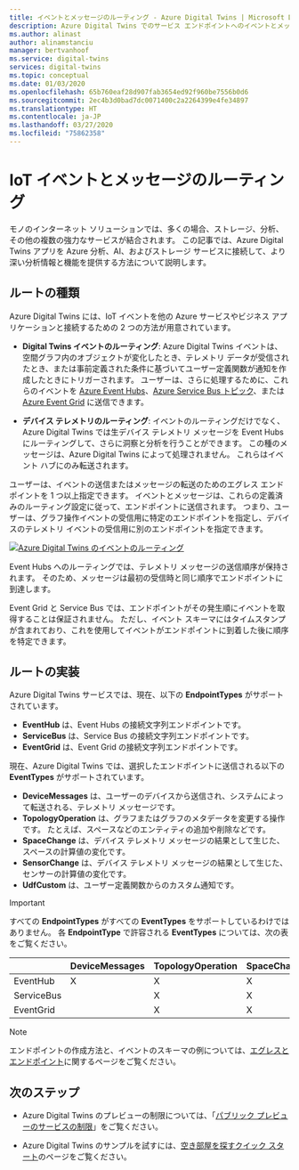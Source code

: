 ```yaml
---
title: イベントとメッセージのルーティング - Azure Digital Twins | Microsoft Docs
description: Azure Digital Twins でのサービス エンドポイントへのイベントとメッセージのルーティングの概要を説明します
ms.author: alinast
author: alinamstanciu
manager: bertvanhoof
ms.service: digital-twins
services: digital-twins
ms.topic: conceptual
ms.date: 01/03/2020
ms.openlocfilehash: 65b760eaf28d907fab3654ed92f960be7556b0d6
ms.sourcegitcommit: 2ec4b3d0bad7dc0071400c2a2264399e4fe34897
ms.translationtype: HT
ms.contentlocale: ja-JP
ms.lasthandoff: 03/27/2020
ms.locfileid: "75862358"
---
```

# <a name="routing-iot-events-and-messages"></a>IoT イベントとメッセージのルーティング

モノのインターネット ソリューションでは、多くの場合、ストレージ、分析、その他の複数の強力なサービスが結合されます。 この記事では、Azure Digital Twins アプリを Azure 分析、AI、およびストレージ サービスに接続して、より深い分析情報と機能を提供する方法について説明します。

## <a name="route-types"></a>ルートの種類  

Azure Digital Twins には、IoT イベントを他の Azure サービスやビジネス アプリケーションと接続するための 2 つの方法が用意されています。

* **Digital Twins イベントのルーティング**: Azure Digital Twins イベントは、空間グラフ内のオブジェクトが変化したとき、テレメトリ データが受信されたとき、または事前定義された条件に基づいてユーザー定義関数が通知を作成したときにトリガーされます。 ユーザーは、さらに処理するために、これらのイベントを [Azure Event Hubs](https://azure.microsoft.com/services/event-hubs/)、[Azure Service Bus トピック](https://azure.microsoft.com/services/service-bus/)、または [Azure Event Grid](https://azure.microsoft.com/services/event-grid/) に送信できます。

* **デバイス テレメトリのルーティング**: イベントのルーティングだけでなく、Azure Digital Twins では生デバイス テレメトリ メッセージを Event Hubs にルーティングして、さらに洞察と分析を行うことができます。 この種のメッセージは、Azure Digital Twins によって処理されません。 これらはイベント ハブにのみ転送されます。

ユーザーは、イベントの送信またはメッセージの転送のためのエグレス エンドポイントを 1 つ以上指定できます。 イベントとメッセージは、これらの定義済みのルーティング設定に従って、エンドポイントに送信されます。 つまり、ユーザーは、グラフ操作イベントの受信用に特定のエンドポイントを指定し、デバイスのテレメトリ イベントの受信用に別のエンドポイントを指定できます。

[![Azure Digital Twins のイベントのルーティング](media/concepts/digital-twins-events-routing.png)](media/concepts/digital-twins-events-routing.png#lightbox)

Event Hubs へのルーティングでは、テレメトリ メッセージの送信順序が保持されます。 そのため、メッセージは最初の受信時と同じ順序でエンドポイントに到達します。 

Event Grid と Service Bus では、エンドポイントがその発生順にイベントを取得することは保証されません。 ただし、イベント スキーマにはタイムスタンプが含まれており、これを使用してイベントがエンドポイントに到着した後に順序を特定できます。

## <a name="route-implementation"></a>ルートの実装

Azure Digital Twins サービスでは、現在、以下の **EndpointTypes** がサポートされています。

* **EventHub** は、Event Hubs の接続文字列エンドポイントです。
* **ServiceBus** は、Service Bus の接続文字列エンドポイントです。
* **EventGrid** は、Event Grid の接続文字列エンドポイントです。

現在、Azure Digital Twins では、選択したエンドポイントに送信される以下の **EventTypes** がサポートされています。

* **DeviceMessages** は、ユーザーのデバイスから送信され、システムによって転送される、テレメトリ メッセージです。
* **TopologyOperation** は、グラフまたはグラフのメタデータを変更する操作です。 たとえば、スペースなどのエンティティの追加や削除などです。
* **SpaceChange** は、デバイス テレメトリ メッセージの結果として生じた、スペースの計算値の変化です。
* **SensorChange** は、デバイス テレメトリ メッセージの結果として生じた、センサーの計算値の変化です。
* **UdfCustom** は、ユーザー定義関数からのカスタム通知です。

> [!IMPORTANT]  
> すべての **EndpointTypes** がすべての **EventTypes** をサポートしているわけではありません。
> 各 **EndpointType** で許容される **EventTypes** については、次の表をご覧ください。

|             | DeviceMessages | TopologyOperation | SpaceChange | SensorChange | UdfCustom |
| ----------- | -------------- | ----------------- | ----------- | ------------ | --------- |
| EventHub|     X          |         X         |     X       |      X       |   X       |
| ServiceBus|              |         X         |     X       |      X       |   X       |
| EventGrid|               |         X         |     X       |      X       |   X       |

>[!NOTE]  
>エンドポイントの作成方法と、イベントのスキーマの例については、[エグレスとエンドポイント](how-to-egress-endpoints.md)に関するページをご覧ください。

## <a name="next-steps"></a>次のステップ

- Azure Digital Twins のプレビューの制限については、「[パブリック プレビューのサービスの制限](concepts-service-limits.md)」をご覧ください。

- Azure Digital Twins のサンプルを試すには、[空き部屋を探すクイック スタート](quickstart-view-occupancy-dotnet.md)のページをご覧ください。